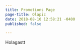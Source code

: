 ```yaml
---
title: Promotions Page
page-title: Olapic
date: 2018-08-10 12:58:21 -0400
published: false

---
```

Holagastt